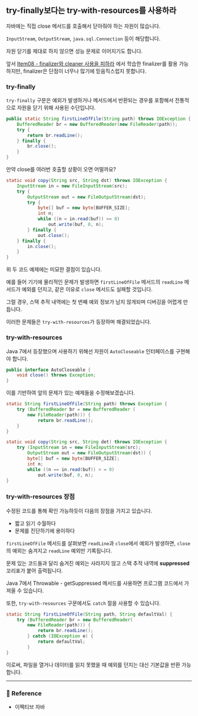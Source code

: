## try-finally보다는 try-with-resources를 사용하라  
자바에는 직접 close 메서드를 호출해서 닫아줘야 하는 자원이 많습니다.  

`InputStream`, `OutputStream`, `java.sql.Connection` 등이 해당합니다.  

자원 닫기를 제대로 하지 않으면 성능 문제로 이어지기도 합니다.  

앞서 [Item08 - finalizer와 cleaner 사용을 피하라](https://github.com/effectiveDuo-Java/2024-effectiveJava/blob/main/ch02/item08/item08.md) 에서 학습한 finalizer를 활용 가능하지만, finalizer은 단점이 너무나 많기에 믿음직스럽지 못합니다.  

### try-finally  
`try-finally` 구문은 예외가 발생하거나 메서드에서 반환되는 경우를 포함해서 전통적으로 자원을 닫기 위해 사용된 수단입니다.  

```java
public static String firstLineOfFile(String path) throws IOException {
    BufferedReader br = new BufferedReader(new FileReader(path));
    try {
        return br.readLine();
    } finally {
        br.close();
    }
}
```  

만약 close를 여러번 호출할 상황이 오면 어떨까요?

```java
static void copy(String src, String dst) throws IOException {
	InputStream in = new FileInputStream(src);
	try {
		OutputStream out = new FileOutputStream(dst);
		try {
			byte[] buf = new byte[BUFFER_SIZE];
			int n;
			while ((n = in.read(buf)) >= 0)
				out.write(buf, 0, n);
		} finally {
			out.close();
	} finally {
		in.close();
	}
}
```  

위 두 코드 예제에는 미묘한 결점이 있습니다.  

예를 들어 기기에 물리적인 문제가 발생하면 `firstLineOfFile` 메서드의 `readLine` 메서드가 예외를 던지고, 같은 이유로 `close` 메서드도 실패할 것입니다.  

그럴 경우, 스택 추적 내역에는 첫 번째 예외 정보가 남지 않게되며 디버깅을 어렵게 만듭니다.  

이러한 문제들은 `try-with-resources`가 등장하며 해결되었습니다.  

### try-with-resources
Java 7에서 등장했으며 사용하기 위해선 자원이 `AutoCloseable` 인터페이스를 구현해야 합니다.  

```java
public interface AutoCloseable {
    void close() throws Exception;
}
```  

이를 기반하여 앞의 문제가 있는 예제들을 수정해보겠습니다.  

```java
static String firstLineOfFile(String path) throws Exception {
	try (BufferedReader br = new BufferedReader (
		new FileReader(path))) {
			return br.readLine();
	}
}
```

```java
static void copy(String src, String det) throws IOException {
	try (InputStream in = new FileInputStream(src);
		OutputStream out = new FileOutputStream(dst)) {
		byte[] buf = new byte[BUFFER_SIZE];
		int n;
		while ((n == in.read(buf)) > = 0)
			out.write(buf, 0, n);
}
```  

### try-with-resources 장점  
수정된 코드를 통해 확인 가능하듯이 다음의 장점을 가지고 있습니다.  

- 짧고 읽기 수월하다  
- 문제를 진단하기에 용이하다  

`firstLineOfFile` 메서드를 살펴보면 `readLine`과 `close`에서 예외가 발생하면, `close`의 예외는 숨겨지고 `readLine` 예외만 기록됩니다.  

문제 있는 코드들과 달리 숨겨진 예외는 사라지지 않고 스택 추적 내역에 **suppressed** 꼬리표가 붙어 출력됩니다.  

Java 7에서 Throwable - getSuppressed 메서드를 사용하면 프로그램 코드에서 가져올 수 있습니다.  

또한, `try-with-resources` 구문에서도 `catch` 절을 사용할 수 있습니다.  

```java
static String firstLineOfFile(String path, String defaultVal) {
    try (BufferedReader br = new BufferedReader(
        new FileReader(path))) {
            return br.readLine();
        } catch (IOException e) {
            return defaultVal;
        } 
}

```  

이로써, 파일을 열거나 데이터를 읽지 못했을 때 예외를 던지는 대신 기본값을 반환 가능 합니다.

---

### 📌 Reference

- 이펙티브 자바